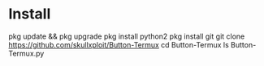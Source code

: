 # Install
pkg update && pkg upgrade
pkg install python2
pkg install git
git clone https://github.com/skullxploit/Button-Termux
cd Button-Termux
ls
Button-Termux.py
